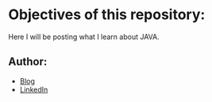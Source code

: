 # Objectives of this repository:

Here I will be posting what I learn about JAVA.

## Author:

- [Blog](http://ildaneta.netlify.com/)
- [LinkedIn](https://www.linkedin.com/in/ilda-silva-neta/)
